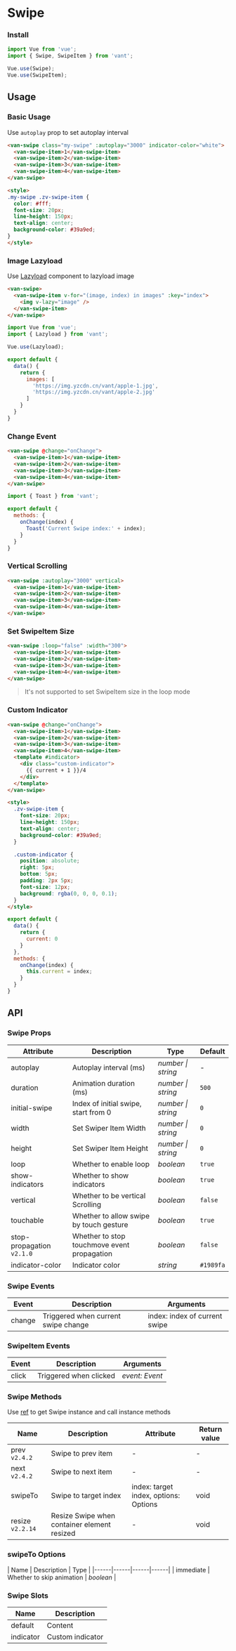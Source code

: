 # Swipe

### Install

```js
import Vue from 'vue';
import { Swipe, SwipeItem } from 'vant';

Vue.use(Swipe);
Vue.use(SwipeItem);
```

## Usage

### Basic Usage

Use `autoplay` prop to set autoplay interval

```html
<van-swipe class="my-swipe" :autoplay="3000" indicator-color="white">
  <van-swipe-item>1</van-swipe-item>
  <van-swipe-item>2</van-swipe-item>
  <van-swipe-item>3</van-swipe-item>
  <van-swipe-item>4</van-swipe-item>
</van-swipe>

<style>
.my-swipe .zv-swipe-item {
  color: #fff;
  font-size: 20px;
  line-height: 150px;
  text-align: center;
  background-color: #39a9ed;
}
</style>
```

### Image Lazyload

Use [Lazyload](#/en-US/lazyload) component to lazyload image

```html
<van-swipe>
  <van-swipe-item v-for="(image, index) in images" :key="index">
    <img v-lazy="image" />
  </van-swipe-item>
</van-swipe>
```

```js
import Vue from 'vue';
import { Lazyload } from 'vant';

Vue.use(Lazyload);

export default {
  data() {
    return {
      images: [
        'https://img.yzcdn.cn/vant/apple-1.jpg',
        'https://img.yzcdn.cn/vant/apple-2.jpg'
      ]
    }
  }
}
```

### Change Event

```html
<van-swipe @change="onChange">
  <van-swipe-item>1</van-swipe-item>
  <van-swipe-item>2</van-swipe-item>
  <van-swipe-item>3</van-swipe-item>
  <van-swipe-item>4</van-swipe-item>
</van-swipe>
```

```js
import { Toast } from 'vant';

export default {
  methods: {
    onChange(index) {
      Toast('Current Swipe index:' + index);
    }
  }
}
```

### Vertical Scrolling

```html
<van-swipe :autoplay="3000" vertical>
  <van-swipe-item>1</van-swipe-item>
  <van-swipe-item>2</van-swipe-item>
  <van-swipe-item>3</van-swipe-item>
  <van-swipe-item>4</van-swipe-item>
</van-swipe>
```

### Set SwipeItem Size

```html
<van-swipe :loop="false" :width="300">
  <van-swipe-item>1</van-swipe-item>
  <van-swipe-item>2</van-swipe-item>
  <van-swipe-item>3</van-swipe-item>
  <van-swipe-item>4</van-swipe-item>
</van-swipe>
```

> It's not supported to set SwipeItem size in the loop mode

### Custom Indicator

```html
<van-swipe @change="onChange">
  <van-swipe-item>1</van-swipe-item>
  <van-swipe-item>2</van-swipe-item>
  <van-swipe-item>3</van-swipe-item>
  <van-swipe-item>4</van-swipe-item>
  <template #indicator>
    <div class="custom-indicator">
      {{ current + 1 }}/4
    </div>
  </template>
</van-swipe>

<style>
  .zv-swipe-item {
    font-size: 20px;
    line-height: 150px;
    text-align: center;
    background-color: #39a9ed;
  }

  .custom-indicator {
    position: absolute;
    right: 5px;
    bottom: 5px;
    padding: 2px 5px;
    font-size: 12px;
    background: rgba(0, 0, 0, 0.1);
  }
</style>
```

```js
export default {
  data() {
    return {
      current: 0
    }
  },
  methods: {
    onChange(index) {
      this.current = index;
    }
  }
}
```

## API

### Swipe Props

| Attribute | Description | Type | Default |
|------|------|------|------|
| autoplay | Autoplay interval (ms) | *number \| string* | - |
| duration | Animation duration (ms) | *number \| string* | `500` |
| initial-swipe | Index of initial swipe, start from 0 | *number \| string* | `0` |
| width | Set Swiper Item Width | *number \| string* | `0` |
| height | Set Swiper Item Height | *number \| string* | `0` |
| loop | Whether to enable loop | *boolean* | `true` |
| show-indicators | Whether to show indicators | *boolean* | `true` |
| vertical | Whether to be vertical Scrolling | *boolean* | `false` |
| touchable | Whether to allow swipe by touch gesture | *boolean* | `true` |
| stop-propagation `v2.1.0` | Whether to stop touchmove event propagation | *boolean* | `false` |
| indicator-color | Indicator color | *string* | `#1989fa` |

### Swipe Events

| Event | Description | Arguments |
|------|------|------|
| change | Triggered when current swipe change | index: index of current swipe |

### SwipeItem Events

| Event | Description | Arguments |
|------|------|------|
| click | Triggered when clicked | *event: Event* |

### Swipe Methods

Use [ref](https://vuejs.org/v2/api/#ref) to get Swipe instance and call instance methods

| Name | Description | Attribute | Return value |
|------|------|------|------|
| prev `v2.4.2` | Swipe to prev item | - | - |
| next `v2.4.2` | Swipe to next item | - | - |
| swipeTo | Swipe to target index | index: target index, options: Options | void |
| resize `v2.2.14` | Resize Swipe when container element resized | - | void |

### swipeTo Options

| Name | Description | Type |
|------|------|------|------|
| immediate | Whether to skip animation | *boolean* |

### Swipe Slots

| Name | Description |
|------|------|
| default | Content |
| indicator | Custom indicator |
